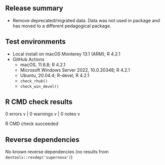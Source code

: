 ## Release summary

- Remove deprecated/migrated data. Data was not used in package and has moved to a different pedagogical package.

## Test environments

- Local install on macOS Monterey 13.1 (ARM); R 4.2.1
- GitHub Actions
  - macOS, 11.6.8; R 4.2.1
  - Microsoft Windows Server 2022, 10.0.20348; R 4.2.1
  - Ubuntu, 20.04.4; R-devel, R 4.2.1
  - `check_rhub()`
  - `check_win_devel()`

## R CMD check results

0 errors v | 0 warnings v | 0 notes v

R CMD check succeeded

## Reverse dependencies

No known reverse dependencies (no results from `devtools::revdep('supernova')`)

